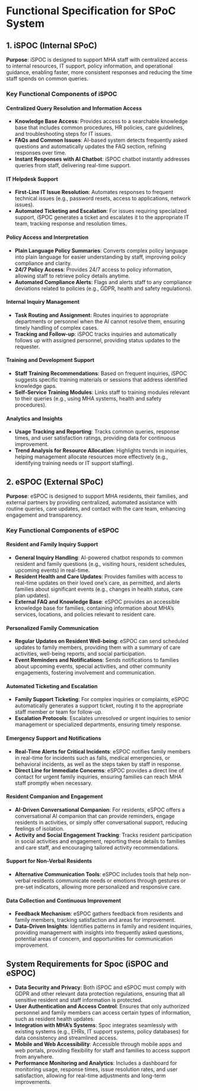 # Functional Specification for SPoC System

## 1. iSPOC (Internal SPoC)

**Purpose**: iSPOC is designed to support MHA staff with centralized access to internal resources, IT support, policy information, and operational guidance, enabling faster, more consistent responses and reducing the time staff spends on common queries.

### Key Functional Components of iSPOC

#### Centralized Query Resolution and Information Access

- **Knowledge Base Access**: Provides access to a searchable knowledge base that includes common procedures, HR policies, care guidelines, and troubleshooting steps for IT issues.
- **FAQs and Common Issues**: AI-based system detects frequently asked questions and automatically updates the FAQ section, refining responses over time.
- **Instant Responses with AI Chatbot**: iSPOC chatbot instantly addresses queries from staff, delivering real-time support.

#### IT Helpdesk Support

- **First-Line IT Issue Resolution**: Automates responses to frequent technical issues (e.g., password resets, access to applications, network issues).
- **Automated Ticketing and Escalation**: For issues requiring specialized support, iSPOC generates a ticket and escalates it to the appropriate IT team, tracking response and resolution times.

#### Policy Access and Interpretation

- **Plain Language Policy Summaries**: Converts complex policy language into plain language for easier understanding by staff, improving policy compliance and clarity.
- **24/7 Policy Access**: Provides 24/7 access to policy information, allowing staff to retrieve policy details anytime.
- **Automated Compliance Alerts**: Flags and alerts staff to any compliance deviations related to policies (e.g., GDPR, health and safety regulations).

#### Internal Inquiry Management

- **Task Routing and Assignment**: Routes inquiries to appropriate departments or personnel when the AI cannot resolve them, ensuring timely handling of complex cases.
- **Tracking and Follow-up**: iSPOC tracks inquiries and automatically follows up with assigned personnel, providing status updates to the requester.

#### Training and Development Support

- **Staff Training Recommendations**: Based on frequent inquiries, iSPOC suggests specific training materials or sessions that address identified knowledge gaps.
- **Self-Service Training Modules**: Links staff to training modules relevant to their queries (e.g., using MHA systems, health and safety procedures).

#### Analytics and Insights

- **Usage Tracking and Reporting**: Tracks common queries, response times, and user satisfaction ratings, providing data for continuous improvement.
- **Trend Analysis for Resource Allocation**: Highlights trends in inquiries, helping management allocate resources more effectively (e.g., identifying training needs or IT support staffing).

## 2. eSPOC (External SPoC)

**Purpose**: eSPOC is designed to support MHA residents, their families, and external partners by providing centralized, automated assistance with routine queries, care updates, and contact with the care team, enhancing engagement and transparency.

### Key Functional Components of eSPOC

#### Resident and Family Inquiry Support

- **General Inquiry Handling**: AI-powered chatbot responds to common resident and family questions (e.g., visiting hours, resident schedules, upcoming events) in real-time.
- **Resident Health and Care Updates**: Provides families with access to real-time updates on their loved one’s care, as permitted, and alerts families about significant events (e.g., changes in health status, care plan updates).
- **External FAQ and Knowledge Base**: eSPOC provides an accessible knowledge base for families, containing information about MHA’s services, locations, and policies relevant to resident care.

#### Personalized Family Communication

- **Regular Updates on Resident Well-being**: eSPOC can send scheduled updates to family members, providing them with a summary of care activities, well-being reports, and social participation.
- **Event Reminders and Notifications**: Sends notifications to families about upcoming events, special activities, and other community engagements, fostering involvement and communication.

#### Automated Ticketing and Escalation

- **Family Support Ticketing**: For complex inquiries or complaints, eSPOC automatically generates a support ticket, routing it to the appropriate staff member or team for follow-up.
- **Escalation Protocols**: Escalates unresolved or urgent inquiries to senior management or specialized departments, ensuring timely response.

#### Emergency Support and Notifications

- **Real-Time Alerts for Critical Incidents**: eSPOC notifies family members in real-time for incidents such as falls, medical emergencies, or behavioral incidents, as well as the steps taken by staff in response.
- **Direct Line for Immediate Concerns**: eSPOC provides a direct line of contact for urgent family inquiries, ensuring families can reach MHA staff promptly when necessary.

#### Resident Companion and Engagement

- **AI-Driven Conversational Companion**: For residents, eSPOC offers a conversational AI companion that can provide reminders, engage residents in activities, or simply offer conversational support, reducing feelings of isolation.
- **Activity and Social Engagement Tracking**: Tracks resident participation in social activities and engagement, reporting these details to families and care staff, and encouraging tailored activity recommendations.

#### Support for Non-Verbal Residents

- **Alternative Communication Tools**: eSPOC includes tools that help non-verbal residents communicate needs or emotions through gestures or pre-set indicators, allowing more personalized and responsive care.

#### Data Collection and Continuous Improvement

- **Feedback Mechanism**: eSPOC gathers feedback from residents and family members, tracking satisfaction and areas for improvement.
- **Data-Driven Insights**: Identifies patterns in family and resident inquiries, providing management with insights into frequently asked questions, potential areas of concern, and opportunities for communication improvement.

## System Requirements for Spoc (iSPOC and eSPOC)

- **Data Security and Privacy**: Both iSPOC and eSPOC must comply with GDPR and other relevant data protection regulations, ensuring that all sensitive resident and staff information is protected.
- **User Authentication and Access Control**: Ensures that only authorized personnel and family members can access certain types of information, such as resident health updates.
- **Integration with MHA’s Systems**: Spoc integrates seamlessly with existing systems (e.g., EHRs, IT support systems, policy databases) for data consistency and streamlined access.
- **Mobile and Web Accessibility**: Accessible through mobile apps and web portals, providing flexibility for staff and families to access support from anywhere.
- **Performance Monitoring and Analytics**: Includes a dashboard for monitoring usage, response times, issue resolution rates, and user satisfaction, allowing for real-time adjustments and long-term improvements.
